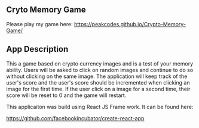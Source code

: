 ## Cryto Memory Game

Please play my game here: https://peakcodes.github.io/Crypto-Memory-Game/

## App Description

This a game based on crypto currency images and is a test of your memory ability. Users will be asked to click on random images and continue to do so without clicking on the same image. The application will keep track of the user's score and the user's score should be incremented when clicking an image for the first time. If the user click on a image for a second time, their score will be reset to 0 and the game will restart.


This applicaiton was build using React JS Frame work. It can be found here: 

https://github.com/facebookincubator/create-react-app


